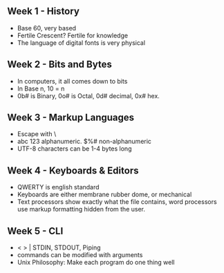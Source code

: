 ## Week 1 - History
- Base 60, very based
- Fertile Crescent? Fertile for knowledge
- The language of digital fonts is very physical
## Week 2 - Bits and Bytes
- In computers, it all comes down to bits
- In Base n, 10 = n
- 0b# is Binary, 0o# is Octal, 0d# decimal, 0x# hex. 
## Week 3 - Markup Languages
- Escape with \\
- abc 123 alphanumeric. $%# non-alphanumeric
- UTF-8 characters can be 1-4 bytes long
## Week 4 - Keyboards & Editors
- QWERTY is english standard
- Keyboards are either membrane rubber dome, or mechanical
- Text processors show exactly what the file contains, word processors use markup formatting hidden from the user.
## Week 5 - CLI
- \< \> \| STDIN, STDOUT, Piping
- commands can be modified with arguments
- Unix Philosophy: Make each program do one thing well